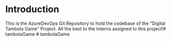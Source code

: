 # Introduction 
This is the AzureDevOps Git Repository to hold the codebase of the "Digital Tambola Game" Project. All the best to the Interns assigned to this project!#   t a m b o l a G a m e  
 #   t a m b o l a G a m e  
 